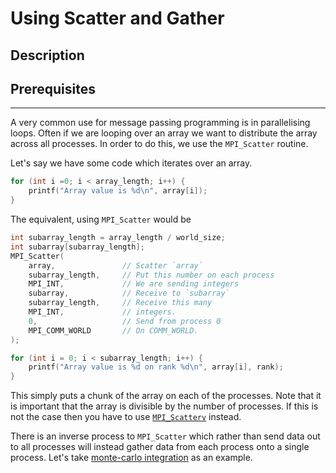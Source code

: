 # Using Scatter and Gather

## Description

## Prerequisites

---

A very common use for message passing programming is in parallelising loops. Often if we are looping over an array we want to distribute the array across all processes. In order to do this, we use the `MPI_Scatter` routine. 

Let's say we have some code which iterates over an array.

```c
for (int i =0; i < array_length; i++) {
    printf("Array value is %d\n", array[i]);
}
```

The equivalent, using `MPI_Scatter` would be

```c
int subarray_length = array_length / world_size;
int subarray[subarray_length];
MPI_Scatter(
    array,               // Scatter `array`
    subarray_length,     // Put this number on each process
    MPI_INT,             // We are sending integers
    subarray,            // Receive to `subarray`
    subarray_length,     // Receive this many
    MPI_INT,             // integers.
    0,                   // Send from process 0
    MPI_COMM_WORLD       // On COMM_WORLD.
);

for (int i = 0; i < subarray_length; i++) {
    printf("Array value is %d on rank %d\n", array[i], rank);
}
```

This simply puts a chunk of the array on each of the processes. Note that it is important that the array is divisible by the number of processes. If this is not the case then you have to use [`MPI_Scatterv`](https://www.mpich.org/static/docs/v3.0.x/www3/MPI_Scatterv.html) instead.

There is an inverse process to `MPI_Scatter` which rather than send data out to all processes will instead gather data from each process onto a single process. Let's take [monte-carlo integration](https://en.wikipedia.org/wiki/Monte_Carlo_integration) as an example.



